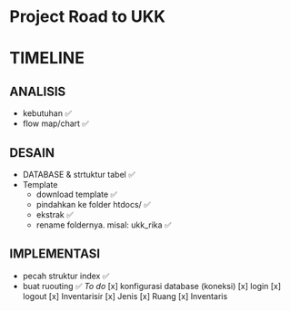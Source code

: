 # Project Road to UKK

# TIMELINE
## ANALISIS 
* kebutuhan ✅
* flow map/chart ✅

## DESAIN
* DATABASE & strtuktur tabel ✅
* Template 
  * download template ✅
  * pindahkan ke folder htdocs/ ✅
  * ekstrak ✅
  * rename foldernya. misal: ukk_rika ✅

## IMPLEMENTASI
* pecah struktur index ✅
* buat ruouting ✅
*To do*
[x] konfigurasi database (koneksi)
[x] login
[x] logout
[x] Inventarisir
    [x] Jenis
    [x] Ruang
    [x] Inventaris
